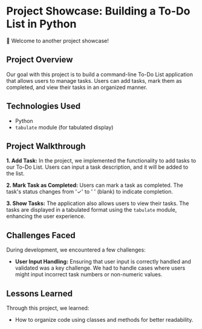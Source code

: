 # Project Showcase: Building a To-Do List in Python

🌟 Welcome to another project showcase!

## Project Overview

Our goal with this project is to build a command-line To-Do List application that allows users to manage tasks. Users can add tasks, mark them as completed, and view their tasks in an organized manner.

## Technologies Used

- Python
- `tabulate` module (for tabulated display)

## Project Walkthrough

**1. Add Task:**
In the project, we implemented the functionality to add tasks to our To-Do List. Users can input a task description, and it will be added to the list.

**2. Mark Task as Completed:**
Users can mark a task as completed. The task's status changes from '✓' to ' ' (blank) to indicate completion.

**3. Show Tasks:**
The application also allows users to view their tasks. The tasks are displayed in a tabulated format using the `tabulate` module, enhancing the user experience.

## Challenges Faced

During development, we encountered a few challenges:

- **User Input Handling:** Ensuring that user input is correctly handled and validated was a key challenge. We had to handle cases where users might input incorrect task numbers or non-numeric values.


## Lessons Learned

Through this project, we learned:

- How to organize code using classes and methods for better readability.





 
